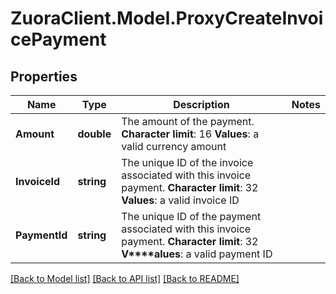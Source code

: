# ZuoraClient.Model.ProxyCreateInvoicePayment

## Properties

Name | Type | Description | Notes
------------ | ------------- | ------------- | -------------
**Amount** | **double** |  The amount of the payment. **Character limit**: 16 **Values**: a valid currency amount  | 
**InvoiceId** | **string** |  The unique ID of the invoice associated with this invoice payment. **Character limit**: 32 **Values**: a valid invoice ID  | 
**PaymentId** | **string** |  The unique ID of the payment associated with this invoice payment. **Character limit**: 32 **V****alues**: a valid payment ID  | 

[[Back to Model list]](../README.md#documentation-for-models) [[Back to API list]](../README.md#documentation-for-api-endpoints) [[Back to README]](../README.md)

